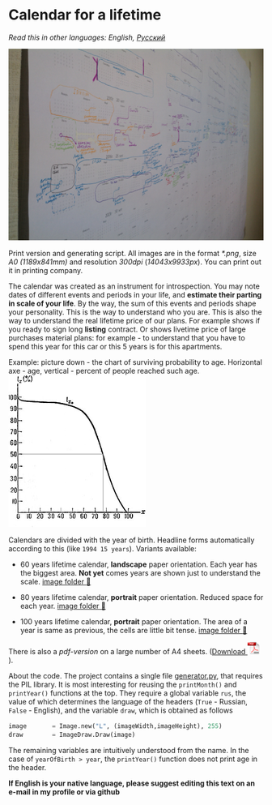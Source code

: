# Calendar for a lifetime #

*Read this in other languages: English, [Русский](README.ru.md)*

<img src="https://raw.githubusercontent.com/notdest/png-many-years-calendar/master/img/foto.JPG" alt="example of calendar">

Print version and generating script. All images are in the format *\*.png*, size *A0 (1189x841mm)* and resolution *300dpi* (*14043x9933px*). You can print out it in printing company.

The calendar was created as an instrument for introspection. You may note dates of different events and periods in your life, and **estimate their parting in scale of your life**. By the way, the sum of this events and periods shape your personality. This is the way to understand who you are. This is also the way to understand the real lifetime price of our plans. For example shows if you ready to sign long **listing** contract. Or shows livetime price of large purchases material plans: for example - to understand that you have to spend this year for this car or this 5 years is for this apartments.

Example: picture down - the chart of surviving probability to age. Horizontal axe - age, vertical - percent of people reached such age.<br>
 <img src="img/chart.png" alt="probability chart for survival">

Calendars are divided with the year of birth. Headline forms automatically according to this (like `1994 15 years`). Variants available:

* 60 years lifetime calendar, **landscape** paper orientation. Each year has the biggest area. **Not yet** comes years are shown just to understand the scale. <a href="https://github.com/notdest/png-many-years-calendar-output/tree/master/result/eng/60" target="_blank">image folder :open_file_folder:</a>

* 80 years lifetime calendar, **portrait** paper orientation. Reduced space for each year. <a href="https://github.com/notdest/png-many-years-calendar-output/tree/master/result/eng/80" target="_blank">image folder :open_file_folder:</a>

* 100 years lifetime calendar, **portrait** paper orientation. The area of a year is same as previous, the cells are little bit tense. <a href="https://github.com/notdest/png-many-years-calendar-output/tree/master/result/eng/100" target="_blank">image folder :open_file_folder:</a>

There is also a *pdf-version* on a large number of A4 sheets. ([Download <img src="img/pdf-icon.png" alt="pdf"  height="25" />](https://github.com/notdest/png-many-years-calendar-output/raw/master/result/A4.pdf)).

About the code. The project contains a single file [generator.py](generator.py), that requires the PIL library. It is most interesting for reusing the `printMonth()` and `printYear()` functions at the top. They require a global variable `rus`, the value of which determines the language of the headers (`True` - Russian, `False` - English), and the variable `draw`, which is obtained as follows
```python
image       = Image.new("L", (imageWidth,imageHeight), 255)
draw        = ImageDraw.Draw(image)
```
The remaining variables are intuitively understood from the name. In the case of `yearOfBirth > year`, the `printYear()` function does not print age in the header.

**If English is your native language, please suggest editing this text on an e-mail in my profile or via github**